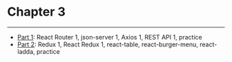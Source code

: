 # Chapter 3

---

* [Part 1](./part-1/README.md): React Router 1, json-server 1, Axios 1, REST API 1, practice
* [Part 2](./part-2/README.md): Redux 1, React Redux 1, react-table, react-burger-menu, react-ladda, practice
